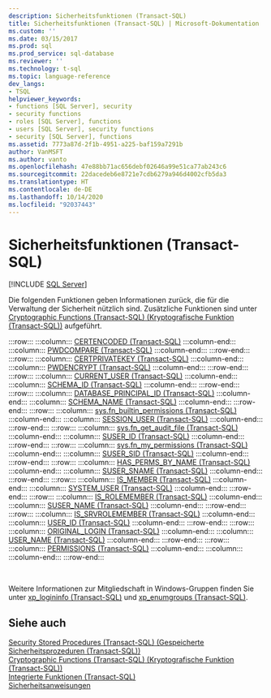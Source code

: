 ```yaml
---
description: Sicherheitsfunktionen (Transact-SQL)
title: Sicherheitsfunktionen (Transact-SQL) | Microsoft-Dokumentation
ms.custom: ''
ms.date: 03/15/2017
ms.prod: sql
ms.prod_service: sql-database
ms.reviewer: ''
ms.technology: t-sql
ms.topic: language-reference
dev_langs:
- TSQL
helpviewer_keywords:
- functions [SQL Server], security
- security functions
- roles [SQL Server], functions
- users [SQL Server], security functions
- security [SQL Server], functions
ms.assetid: 7773a87d-2f1b-4951-a225-baf159a7291b
author: VanMSFT
ms.author: vanto
ms.openlocfilehash: 47e88bb71ac656debf02646a99e51ca77ab243c6
ms.sourcegitcommit: 22dacedeb6e8721e7cdb6279a946d4002cfb5da3
ms.translationtype: HT
ms.contentlocale: de-DE
ms.lasthandoff: 10/14/2020
ms.locfileid: "92037443"
---
```

# <a name="security-functions-transact-sql"></a>Sicherheitsfunktionen (Transact-SQL)
[!INCLUDE [SQL Server](../../includes/applies-to-version/sqlserver.md)]

  Die folgenden Funktionen geben Informationen zurück, die für die Verwaltung der Sicherheit nützlich sind. Zusätzliche Funktionen sind unter [Cryptographic Functions &#40;Transact-SQL&#41; (Kryptografische Funktion (Transact-SQL))](../../t-sql/functions/cryptographic-functions-transact-sql.md) aufgeführt.  
  
:::row:::
    :::column:::
        [CERTENCODED &#40;Transact-SQL&#41;](../../t-sql/functions/certencoded-transact-sql.md)
    :::column-end:::
    :::column:::
        [PWDCOMPARE &#40;Transact-SQL&#41;](../../t-sql/functions/pwdcompare-transact-sql.md)
    :::column-end:::
:::row-end:::
:::row:::
    :::column:::
        [CERTPRIVATEKEY &#40;Transact-SQL&#41;](../../t-sql/functions/certprivatekey-transact-sql.md)
    :::column-end:::
    :::column:::
        [PWDENCRYPT &#40;Transact-SQL&#41;](../../t-sql/functions/pwdencrypt-transact-sql.md)
    :::column-end:::
:::row-end:::
:::row:::
    :::column:::
        [CURRENT_USER &#40;Transact-SQL&#41;](../../t-sql/functions/current-user-transact-sql.md)
    :::column-end:::
    :::column:::
        [SCHEMA_ID &#40;Transact-SQL&#41;](../../t-sql/functions/schema-id-transact-sql.md)
    :::column-end:::
:::row-end:::
:::row:::
    :::column:::
        [DATABASE_PRINCIPAL_ID &#40;Transact-SQL&#41;](../../t-sql/functions/database-principal-id-transact-sql.md)
    :::column-end:::
    :::column:::
        [SCHEMA_NAME &#40;Transact-SQL&#41;](../../t-sql/functions/schema-name-transact-sql.md)
    :::column-end:::
:::row-end:::
:::row:::
    :::column:::
        [sys.fn_builtin_permissions &#40;Transact-SQL&#41;](../../relational-databases/system-functions/sys-fn-builtin-permissions-transact-sql.md)
    :::column-end:::
    :::column:::
        [SESSION_USER &#40;Transact-SQL&#41;](../../t-sql/functions/session-user-transact-sql.md)
    :::column-end:::
:::row-end:::
:::row:::
    :::column:::
        [sys.fn_get_audit_file &#40;Transact-SQL&#41;](../../relational-databases/system-functions/sys-fn-get-audit-file-transact-sql.md)
    :::column-end:::
    :::column:::
        [SUSER_ID &#40;Transact-SQL&#41;](../../t-sql/functions/suser-id-transact-sql.md)
    :::column-end:::
:::row-end:::
:::row:::
    :::column:::
        [sys.fn_my_permissions &#40;Transact-SQL&#41;](../../relational-databases/system-functions/sys-fn-my-permissions-transact-sql.md)
    :::column-end:::
    :::column:::
        [SUSER_SID &#40;Transact-SQL&#41;](../../t-sql/functions/suser-sid-transact-sql.md)
    :::column-end:::
:::row-end:::
:::row:::
    :::column:::
        [HAS_PERMS_BY_NAME &#40;Transact-SQL&#41;](../../t-sql/functions/has-perms-by-name-transact-sql.md)
    :::column-end:::
    :::column:::
        [SUSER_SNAME &#40;Transact-SQL&#41;](../../t-sql/functions/suser-sname-transact-sql.md)
    :::column-end:::
:::row-end:::
:::row:::
    :::column:::
        [IS_MEMBER &#40;Transact-SQL&#41;](../../t-sql/functions/is-member-transact-sql.md)
    :::column-end:::
    :::column:::
        [SYSTEM_USER &#40;Transact-SQL&#41;](../../t-sql/functions/system-user-transact-sql.md)
    :::column-end:::
:::row-end:::
:::row:::
    :::column:::
        [IS_ROLEMEMBER &#40;Transact-SQL&#41;](../../t-sql/functions/is-rolemember-transact-sql.md)
    :::column-end:::
    :::column:::
        [SUSER_NAME &#40;Transact-SQL&#41;](../../t-sql/functions/suser-name-transact-sql.md)
    :::column-end:::
:::row-end:::
:::row:::
    :::column:::
        [IS_SRVROLEMEMBER &#40;Transact-SQL&#41;](../../t-sql/functions/is-srvrolemember-transact-sql.md)
    :::column-end:::
    :::column:::
        [USER_ID &#40;Transact-SQL&#41;](../../t-sql/functions/user-id-transact-sql.md)
    :::column-end:::
:::row-end:::
:::row:::
    :::column:::
        [ORIGINAL_LOGIN &#40;Transact-SQL&#41;](../../t-sql/functions/original-login-transact-sql.md)
    :::column-end:::
    :::column:::
        [USER_NAME &#40;Transact-SQL&#41;](../../t-sql/functions/user-name-transact-sql.md)
    :::column-end:::
:::row-end:::
:::row:::
    :::column:::
        [PERMISSIONS &#40;Transact-SQL&#41;](../../t-sql/functions/permissions-transact-sql.md)
    :::column-end:::
    :::column:::
    :::column-end:::
:::row-end:::

&nbsp;
  
 Weitere Informationen zur Mitgliedschaft in Windows-Gruppen finden Sie unter [xp_logininfo &#40;Transact-SQL&#41;](../../relational-databases/system-stored-procedures/xp-logininfo-transact-sql.md) und [xp_enumgroups &#40;Transact-SQL&#41;](../../relational-databases/system-stored-procedures/xp-enumgroups-transact-sql.md).  
  
## <a name="see-also"></a>Siehe auch  
 [Security Stored Procedures &#40;Transact-SQL&#41; (Gespeicherte Sicherheitsprozeduren (Transact-SQL))](../../relational-databases/system-stored-procedures/security-stored-procedures-transact-sql.md)   
 [Cryptographic Functions &#40;Transact-SQL&#41; (Kryptografische Funktion (Transact-SQL))](../../t-sql/functions/cryptographic-functions-transact-sql.md)   
 [Integrierte Funktionen &#40;Transact-SQL&#41;](~/t-sql/functions/functions.md)   
 [Sicherheitsanweisungen](../statements/permissions-grant-deny-revoke-azure-sql-data-warehouse-parallel-data-warehouse.md)  
  
